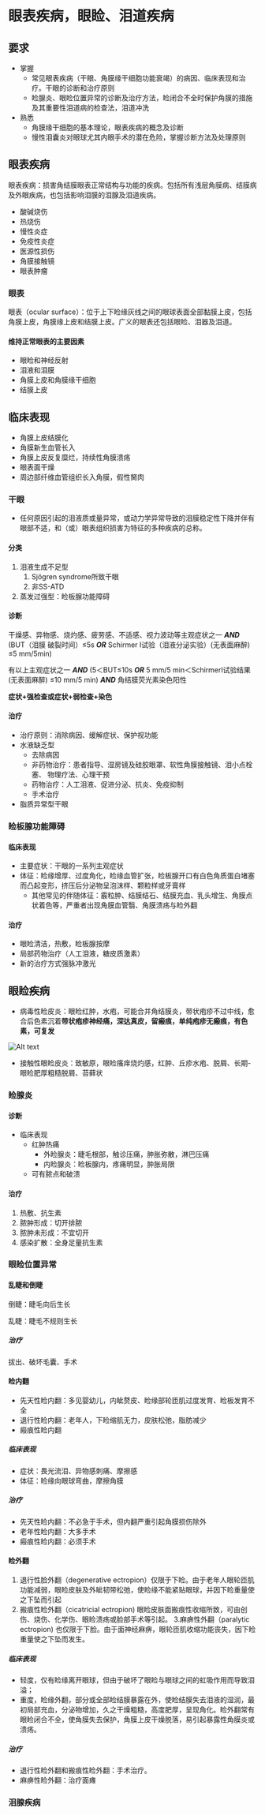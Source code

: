 # 眼表疾病，眼睑、泪道疾病
## 要求
+ 掌握
  + 常见眼表疾病（干眼、角膜缘干细胞功能衰竭）的病因、临床表现和治疗。干眼的诊断和治疗原则
  + 睑腺炎、眼睑位置异常的诊断及治疗方法，睑闭合不全时保护角膜的措施及其重要性泪道病的检查法，泪道冲洗
+ 熟悉
  + 角膜缘干细胞的基本理论，眼表疾病的概念及诊断
  + 慢性泪囊炎对眼球尤其内眼手术的潜在危险，掌握诊断方法及处理原则
## 眼表疾病
眼表疾病：损害角结膜眼表正常结构与功能的疾病。包括所有浅层角膜病、结膜病及外眼疾病，也包括影响泪膜的泪腺及泪道疾病。

+ 酸碱烧伤
+ 热烧伤
+ 慢性炎症
+ 免疫性炎症
+ 医源性损伤
+ 角膜接触镜
+ 眼表肿瘤
### 眼表
眼表（ocular surface）：位于上下睑缘灰线之间的眼球表面全部黏膜上皮，包括角膜上皮，角膜缘上皮和结膜上皮。广义的眼表还包括眼睑、泪器及泪道。
#### 维持正常眼表的主要因素
+ 眼睑和神经反射
+ 泪液和泪膜
+ 角膜上皮和角膜缘干细胞
+ 结膜上皮
## 临床表现
+ 角膜上皮结膜化
+ 角膜新生血管长入
+ 角膜上皮反复糜烂，持续性角膜溃疡
+ 眼表面干燥
+ 周边部纤维血管组织长入角膜，假性胬肉
### 干眼
+ 任何原因引起的泪液质或量异常，或动力学异常导致的泪膜稳定性下降并伴有眼部不适，和（或）眼表组织损害为特征的多种疾病的总称。
#### 分类
1. 泪液生成不足型
	1. Sjögren syndrome所致干眼
	2. 非SS-ATD
2. 蒸发过强型：睑板腺功能障碍
#### 诊断
干燥感、异物感、烧灼感、疲劳感、不适感、视力波动等主观症状之一 ***AND*** (BUT（泪膜 破裂时间）≤5s ***OR*** Schirmer I试验（泪液分泌实验）(无表面麻醉) ≤5 mm/5min)

有以上主观症状之一 ***AND*** (5＜BUT≤10s ***OR*** 5 mm/5 min＜SchirmerI试验结果(无表面麻醉) ≤10 mm/5
 min) ***AND*** 角结膜荧光素染色阳性

**症状+强检查或症状+弱检查+染色**

#### 治疗
+ 治疗原则：消除病因、缓解症状、保护视功能
+ 水液缺乏型
	+ 去除病因
	+ 非药物治疗：患者指导、湿房镜及硅胶眼罩、软性角膜接触镜、泪小点栓塞、 物理疗法、心理干预
	+ 药物治疗：人工泪液、促进分泌、抗炎、免疫抑制
	+ 手术治疗
+ 脂质异常型干眼

### 睑板腺功能障碍
#### 临床表现
+ 主要症状：干眼的一系列主观症状
+ 体征：睑缘增厚、过度角化，睑缘血管扩张，睑板腺开口有白色角质蛋白堵塞而凸起变形，挤压后分泌物呈泡沫样、颗粒样或牙膏样
  + 其他常见的伴随体征：霰粒肿、结膜结石、结膜充血、乳头增生、角膜点状着色等，严重者出现角膜血管翳、角膜溃疡与睑外翻
#### 治疗
+ 眼睑清洁，热敷，睑板腺按摩
+ 局部药物治疗（人工泪液，糖皮质激素）
+ 新的治疗方式强脉冲激光

## 眼睑疾病
+ 病毒性睑皮炎：眼睑红肿，水疱，可能合并角结膜炎，带状疱疹不过中线，愈合后色素沉着**带状疱疹神经痛，深达真皮，留瘢痕，单纯疱疹无瘢痕，有色素，可复发**

![Alt text](image-20.png)
+ 接触性眼睑皮炎：致敏原，眼睑瘙痒烧灼感，红肿、丘疹水疱、脱屑、长期-眼睑肥厚粗糙脱屑、苔藓状

### 睑腺炎
#### 诊断
+ 临床表现
  + 红肿热痛
    + 外睑腺炎：睫毛根部，触诊压痛，肿胀弥散，淋巴压痛
    + 内睑腺炎：睑板腺内，疼痛明显，肿胀局限
  + 可有脓点和破溃
#### 治疗
1. 热敷、抗生素
2. 脓肿形成：切开排脓
3. 脓肿未形成：不宜切开
4. 感染扩散：全身足量抗生素

### 眼睑位置异常
#### 乱睫和倒睫
倒睫：睫毛向后生长

乱睫：睫毛不规则生长
##### 治疗
拔出、破坏毛囊、手术
#### 睑内翻
+ 先天性睑内翻：多见婴幼儿，内眦赘皮、睑缘部轮匝肌过度发育、睑板发育不全
+ 退行性睑内翻：老年人，下睑缩肌无力，皮肤松弛，脂肪减少
+ 瘢痕性睑内翻

##### 临床表现

+ 症状：畏光流泪、异物感刺痛、摩擦感
+ 体征：睑缘向眼球弯曲，摩擦角膜

##### 治疗
+ 先天性睑内翻：不必急于手术，但内翻严重引起角膜损伤除外
+ 老年性睑内翻：大多手术
+ 瘢痕性睑内翻：必须手术
#### 睑外翻
1. 退行性脸外翻（degenerative ectropion）仅限于下睑。由于老年人眼轮匝肌功能减弱，眼睑皮肤及外眦韧带松弛，使睑缘不能紧贴眼球，并因下睑重量使之下坠而引起
2. 搬痕性睑外翻（cicatricial ectropion) 眼睑皮肤面搬痕性收缩所致，可由创伤、烧伤、化学伤、眼睑溃疡或脸部手术等引起。
3.麻痹性外翻（paralytic ectropion) 也仅限于下脸。由于面神经麻痹，眼轮匝肌收缩功能丧失，因下睑重量使之下坠而发生。
##### 临床表现
+ 轻度，仅有睑缘离开眼球，但由于破坏了眼睑与眼球之间的虹吸作用而导致泪溢；
+ 重度，睑缘外翻，部分或全部睑结膜暴露在外，使睑结膜失去泪液的湿润，最初局部充血，分泌物增加，久之干燥粗糙，高度肥厚，呈现角化。睑外翻常有眼睑闭合不全，使角膜失去保护，角膜上皮干燥脱落，易引起暴露性角膜炎或溃疡。
##### 治疗
+ 退行性睑外翻和搬痕性睑外翻：手术治疗。
+ 麻痹性睑外翻：治疗面瘫

### 泪腺疾病



<!--stackedit_data:
eyJoaXN0b3J5IjpbLTE4MDg4ODY1NjcsLTEwNzA2MDIxMTcsLT
EyMzUxOTc4NzAsLTExMDUyMTAyNTVdfQ==
-->